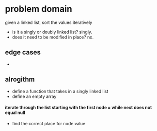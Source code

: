 # problem domain
given a linked list, sort the values iteratively
 - is it a singly or doubly linked list? singly.
 - does it need to be modified in place? no.
## edge cases
 - 

 ## alrogithm
 - define a function that takes in a singly linked list
 - define an empty array
#### iterate through the list starting with the first node = while next does not equal null
 - find the correct place for node.value